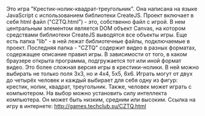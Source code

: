 Это игра "Крестик-нолик-квадрат-треугольник". Она написана на языке JavaScript c использованием библиотеки CreateJS. 
Проект включает в себя html файл ("CZTQ.html") - это, собственно файл с игрой. В нем центральным элементом является DOM объект Canvas, на котором средствами библиотеки CreateJS выводятся все объекты игры.
Еще есть папка "lib" - в ней лежат библиотечные файлы, подключаемые в проект. Последняя папка - "CZTQ" содержит видео в разных форматах, содержащее описание правил игры.
В зависимости от того, в каком браузере открыта программа, подгружается тот или иной формат видео.
Это более сложная версия игры в крестики-нолики. В ней можно выбирать не только поля 3х3, но и 4х4, 5х5, 6х6. Играть могут от двух до четырёх человек и каждый выбирает для себя одну из фигур: крестик, нолик, квадрат, треугольник.
Также, человек может играть с компьютером. На выбор можно установить силу интеллекта компьютера. Он может быть низким, средним или высоким.
Ссылка на игру в интернете:
http://games.techclub.su/CZTQ.html
